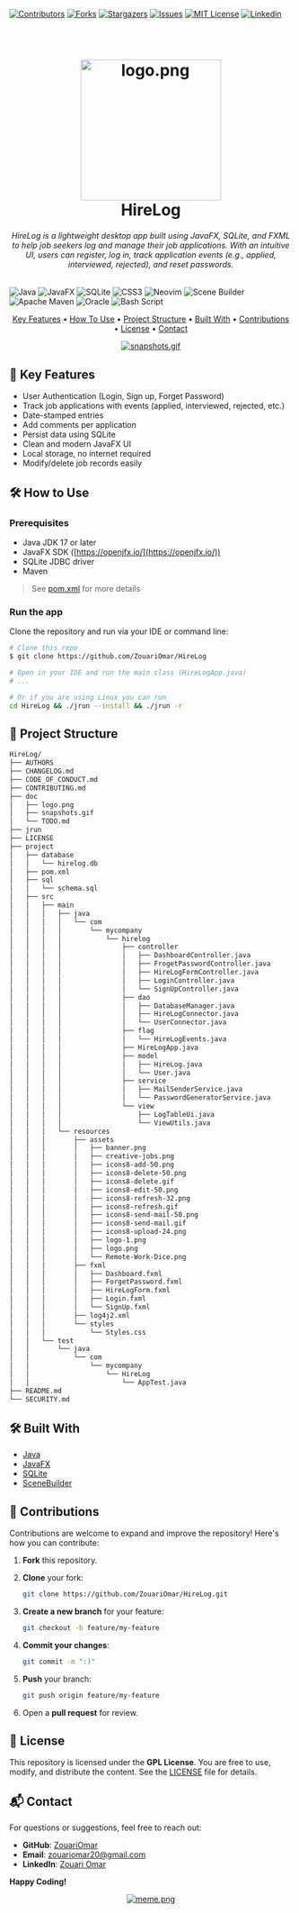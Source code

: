 <!-- PROJECT SHIELDS -->

[![Contributors](https://img.shields.io/badge/CONTRIBUTORS-01-blue?style=plastic)](https://github.com/ZouariOmar/AgriGO/graphs/contributors)
[![Forks](https://img.shields.io/badge/FORKS-00-blue?style=plastic)](https://github.com/ZouariOmar/AgriGO/network/members)
[![Stargazers](https://img.shields.io/badge/STARS-01-blue?style=plastic)](https://github.com/ZouariOmar/AgriGO/stargazers)
[![Issues](https://img.shields.io/badge/ISSUES-00-blue?style=plastic)](https://github.com/ZouariOmar/AgriGO/issues)
[![MIT License](https://img.shields.io/badge/LICENSE-GPL-blue?style=plastic)](LICENSE)
[![Linkedin](https://img.shields.io/badge/Linkedin-5.8k-blue?style=plastic)](https://www.linkedin.com/in/zouari-omar-143239283)

<h1 align="center">
  <br>
  <a href="doc/logo.png"><img src="doc/logo.png" alt="logo.png" width="250"></a>
  <br>
  HireLog
  <br>
</h1>

<h6 align="center">HireLog is a lightweight desktop app built using JavaFX, SQLite, and FXML to help job seekers log and manage their job applications. With an intuitive UI, users can register, log in, track application events (e.g., applied, interviewed, rejected), and reset passwords.</h6>

![Java](https://img.shields.io/badge/java-%23ED8B00.svg?style=for-the-badge&logo=openjdk&logoColor=white)
![JavaFX](https://img.shields.io/badge/javafx-%23FF0000.svg?style=for-the-badge&logo=javafx&logoColor=white)
![SQLite](https://img.shields.io/badge/sqlite-%2307405e.svg?style=for-the-badge&logo=sqlite&logoColor=white)
![CSS3](https://img.shields.io/badge/css3-%231572B6.svg?style=for-the-badge&logo=css3&logoColor=white)
![Neovim](https://img.shields.io/badge/NeoVim-%2357A143.svg?&style=for-the-badge&logo=neovim&logoColor=white)
![Scene Builder](https://img.shields.io/badge/scene%20builder-%23FF9A00.svg?style=for-the-badge)
![Apache Maven](https://img.shields.io/badge/Apache%20Maven-C71A36?style=for-the-badge&logo=Apache%20Maven&logoColor=white)
![Oracle](https://img.shields.io/badge/Oracle-F80000?style=for-the-badge&logo=oracle&logoColor=white)
![Bash Script](https://img.shields.io/badge/bash_script-%23121011.svg?style=for-the-badge&logo=gnu-bash&logoColor=white)

<p align="center">
  <a href="#-key-features">Key Features</a> •
  <a href="#-how-to-use">How To Use</a> •
  <a href="#-project-structure">Project Structure</a> •
  <a href="#-built-with">Built With</a> •
  <a href="#-contributions">Contributions</a> •
  <a href="#-license">License</a> •
  <a href="#-contact">Contact</a>
</p>

<p align="center">
  <a href="doc/" target="_blank">
    <img src="doc/snapshots.gif" alt="snapshots.gif">
  </a>
</p>

## 🚀 Key Features

- User Authentication (Login, Sign up, Forget Password)
- Track job applications with events (applied, interviewed, rejected, etc.)
- Date-stamped entries
- Add comments per application
- Persist data using SQLite
- Clean and modern JavaFX UI
- Local storage, no internet required
- Modify/delete job records easily

## 🛠 How to Use

### Prerequisites

- Java JDK 17 or later
- JavaFX SDK ([https://openjfx.io/](https://openjfx.io/))
- SQLite JDBC driver
- Maven

> See [pom.xml](https://raw.githubusercontent.com/ZouariOmar/HireLog/refs/heads/main/project/pom.xml) for more details

### Run the app

Clone the repository and run via your IDE or command line:

```bash
# Clone this repo
$ git clone https://github.com/ZouariOmar/HireLog

# Open in your IDE and run the main class (HireLogApp.java)
# ...

# Or if you are using Linux you can run
cd HireLog && ./jrun --install && ./jrun -r
```

## 📂 Project Structure

```bash
HireLog/
├── AUTHORS
├── CHANGELOG.md
├── CODE_OF_CONDUCT.md
├── CONTRIBUTING.md
├── doc
│   ├── logo.png
│   ├── snapshots.gif
│   └── TODO.md
├── jrun
├── LICENSE
├── project
│   ├── database
│   │   └── hirelog.db
│   ├── pom.xml
│   ├── sql
│   │   └── schema.sql
│   ├── src
│   │   ├── main
│   │   │   ├── java
│   │   │   │   └── com
│   │   │   │       └── mycompany
│   │   │   │           └── hirelog
│   │   │   │               ├── controller
│   │   │   │               │   ├── DashboardController.java
│   │   │   │               │   ├── FrogetPasswordController.java
│   │   │   │               │   ├── HireLogFormController.java
│   │   │   │               │   ├── LoginController.java
│   │   │   │               │   └── SignUpController.java
│   │   │   │               ├── dao
│   │   │   │               │   ├── DatabaseManager.java
│   │   │   │               │   ├── HireLogConnector.java
│   │   │   │               │   └── UserConnector.java
│   │   │   │               ├── flag
│   │   │   │               │   └── HireLogEvents.java
│   │   │   │               ├── HireLogApp.java
│   │   │   │               ├── model
│   │   │   │               │   ├── HireLog.java
│   │   │   │               │   └── User.java
│   │   │   │               ├── service
│   │   │   │               │   ├── MailSenderService.java
│   │   │   │               │   └── PasswordGeneratorService.java
│   │   │   │               └── view
│   │   │   │                   ├── LogTableUi.java
│   │   │   │                   └── ViewUtils.java
│   │   │   └── resources
│   │   │       ├── assets
│   │   │       │   ├── banner.png
│   │   │       │   ├── creative-jobs.png
│   │   │       │   ├── icons8-add-50.png
│   │   │       │   ├── icons8-delete-50.png
│   │   │       │   ├── icons8-delete.gif
│   │   │       │   ├── icons8-edit-50.png
│   │   │       │   ├── icons8-refresh-32.png
│   │   │       │   ├── icons8-refresh.gif
│   │   │       │   ├── icons8-send-mail-50.png
│   │   │       │   ├── icons8-send-mail.gif
│   │   │       │   ├── icons8-upload-24.png
│   │   │       │   ├── logo-1.png
│   │   │       │   ├── logo.png
│   │   │       │   └── Remote-Work-Dice.png
│   │   │       ├── fxml
│   │   │       │   ├── Dashboard.fxml
│   │   │       │   ├── ForgetPassword.fxml
│   │   │       │   ├── HireLogForm.fxml
│   │   │       │   ├── Login.fxml
│   │   │       │   └── SignUp.fxml
│   │   │       ├── log4j2.xml
│   │   │       └── styles
│   │   │           └── Styles.css
│   │   └── test
│   │       └── java
│   │           └── com
│   │               └── mycompany
│   │                   └── HireLog
│   │                       └── AppTest.java
├── README.md
└── SECURITY.md
```

## 🛠 Built With

- [Java](https://www.oracle.com/java/)
- [JavaFX](https://openjfx.io/)
- [SQLite](https://www.sqlite.org/index.html)
- [SceneBuilder](https://gluonhq.com/products/scene-builder/)

## 🤝 Contributions

Contributions are welcome to expand and improve the repository! Here's how you can contribute:

1. **Fork** this repository.
2. **Clone** your fork:

   ```bash
   git clone https://github.com/ZouariOmar/HireLog.git
   ```

3. **Create a new branch** for your feature:

   ```bash
   git checkout -b feature/my-feature
   ```

4. **Commit your changes**:

   ```bash
   git commit -m ":)"
   ```

5. **Push** your branch:

   ```bash
   git push origin feature/my-feature
   ```

6. Open a **pull request** for review.

## 📜 License

This repository is licensed under the **GPL License**. You are free to use, modify, and distribute the content. See the [LICENSE](LICENSE) file for details.

## 📬 Contact

For questions or suggestions, feel free to reach out:

- **GitHub**: [ZouariOmar](https://github.com/ZouariOmar)
- **Email**: [zouariomar20@gmail.com](mailto:zouariomar20@gmail.com)
- **LinkedIn**: [Zouari Omar](https://www.linkedin.com/in/zouari-omar-143239283)

**Happy Coding!**

<p align="center">
  <a href="doc/" target="_blank">
    <img src="doc/meme.png" alt="meme.png">
  </a>
</p>
